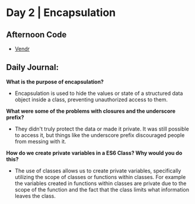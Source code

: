 # Day 2 | Encapsulation

## Afternoon Code
+ [Vendr](https://github.com/hollidavis/Vendr)

## Daily Journal:

**What is the purpose of encapsulation?**

+ Encapsulation is used to hide the values or state of a structured data object inside a class, preventing unauthorized access to them.

**What were some of the problems with closures and the underscore prefix?**

+ They didn't truly protect the data or made it private. It was still possible to access it, but things like the underscore prefix discouraged people from messing with it. 

**How do we create private variables in a ES6 Class? Why would you do this?**

+ The use of classes allows us to create private variables, specifically utilizing the scope of classes or functions within classes. For example the variables created in functions within classes are private due to the scope of the function and the fact that the class limits what information leaves the class. 